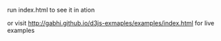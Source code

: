run index.html to see it in ation 


or visit http://gabhi.github.io/d3js-exmaples/examples/index.html for live examples